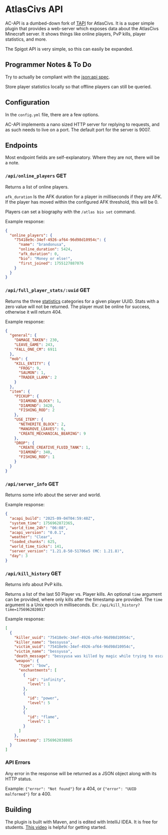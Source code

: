 # AtlasCivs API
AC-API is a dumbed-down fork of [TAPI](https://github.com/besser435/TEAW-API) for AtlasCivs. It is a super simple plugin that provides a web-server which exposes data about the AtlasCivs Minecraft server. 
It shows things like online players, PvP kills, player statistics, and more.

The Spigot API is very simple, so this can easily be expanded.

## Programmer Notes & To Do
Try to actually be compliant with the [json:api spec](https://jsonapi.org/).

Store player statistics locally so that offline players can still be queried.

## Configuration
In the `config.yml` file, there are a few options.

AC-API implements a nano sized HTTP server for replying to requests, and as such
needs to live on a port. The default port for the server is 9007.

## Endpoints
Most endpoint fields are self-explanatory. Where they are not, there will be a note.


### `/api/online_players` GET

Returns a list of online players.

`afk_duration` Is the AFK duration for a player in milliseconds if they are AFK.
If the player has moved within the configured AFK threshold, this will be 0.

Players can set a biography with the `/atlas bio set` command.

Example response:
```json
{
  "online_players": {
    "75418e9c-34ef-4926-af64-96d98d10954c": {
      "name": "brandonusa",
      "online_duration": 5424,
      "afk_duration": 0,
      "bio": "Money or else!",
      "first_joined": 1755127887076
    }
  }
}
```

### `/api/full_player_stats/:uuid` GET

Returns the three [statistics](https://minecraft.wiki/w/Statistics) categories for a given player UUID. Stats with 
a zero value will not be returned. The player must be online for success, otherwise it will return 404.

Example response:
```json
{
  "general": {
    "DAMAGE_TAKEN": 230,
    "LEAVE_GAME": 243,
    "FALL_ONE_CM": 6911
  },
  "mob": {
    "KILL_ENTITY": {
      "FROG": 9,
      "SALMON": 1,
      "TRADER_LLAMA": 2
    }
  },
  "item": {
    "PICKUP": {
      "DIAMOND_BLOCK": 1,
      "DIAMOND": 3420,
      "FISHING_ROD": 2
    },
    "USE_ITEM": {
      "NETHERITE_BLOCK": 2,
      "MANGROVE_LEAVES": 6,
      "CREATE_MECHANICAL_BEARING": 9
    },
    "DROP": {
      "CREATE_CREATIVE_FLUID_TANK": 1,
      "DIAMOND": 340,
      "FISHING_ROD": 1
    }
  }
}
```

### `/api/server_info` GET

Returns some info about the server and world.

Example response:
```json
{
  "acapi_build": "2025-09-04T04:59:48Z",
  "system_time": 1756962872365,
  "world_time_24h": "06:08",
  "acapi_version": "0.0.1",
  "weather": "Clear",
  "loaded_chunks": 625,
  "world_time_ticks": 141,
  "server_version": "1.21.8-50-51706e5 (MC: 1.21.8)",
  "day": 3
}

```

### `/api/kill_history` GET
Returns info about PvP kills.

Returns a list of the last 50 Player vs. Player kills. An optional `time` argument can be provided, where only kills after
the timestamp are provided. The `time` argument is a Unix epoch in milliseconds.
Ex: `/api/kill_history?time=1756962020017`

Example response:
```json
[
  {
    "killer_uuid": "75418e9c-34ef-4926-af64-96d98d10954c",
    "killer_name": "bessyusa",
    "victim_uuid": "75418e9c-34ef-4926-af64-96d98d10954c",
    "victim_name": "bessyusa",
    "death_message": "bessyusa was killed by magic while trying to escape bessyusa",
    "weapon": {
      "type": "bow",
      "enchantments": [
        {
          "id": "infinity",
          "level": 1
        },
        {
          "id": "power",
          "level": 5
        },
        {
          "id": "flame",
          "level": 1
        }
      ]
    },
    "timestamp": 1756962038085
  }
]
```



### API Errors
Any error in the response will be returned as a JSON object along with its HTTP status.

Example: `{"error": "Not found"}` for a 404, or `{"error": "UUID malformed"}` for a 400.

## Building
The plugin is built with Maven, and is edited with IntelliJ IDEA. It is free for students.
[This video](https://www.youtube.com/watch?v=s1xg9eJeP3E) is helpful for getting started.
